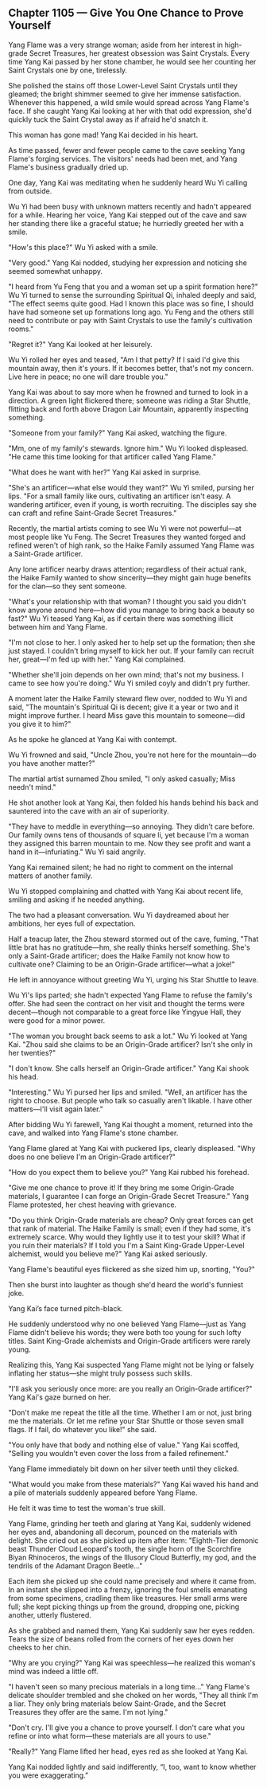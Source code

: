 ## Chapter 1105 — Give You One Chance to Prove Yourself

Yang Flame was a very strange woman; aside from her interest in high-grade Secret Treasures, her greatest obsession was Saint Crystals. Every time Yang Kai passed by her stone chamber, he would see her counting her Saint Crystals one by one, tirelessly.

She polished the stains off those Lower-Level Saint Crystals until they gleamed; the bright shimmer seemed to give her immense satisfaction. Whenever this happened, a wild smile would spread across Yang Flame's face. If she caught Yang Kai looking at her with that odd expression, she'd quickly tuck the Saint Crystal away as if afraid he'd snatch it.

This woman has gone mad! Yang Kai decided in his heart.

As time passed, fewer and fewer people came to the cave seeking Yang Flame's forging services. The visitors' needs had been met, and Yang Flame's business gradually dried up.

One day, Yang Kai was meditating when he suddenly heard Wu Yi calling from outside.

Wu Yi had been busy with unknown matters recently and hadn't appeared for a while. Hearing her voice, Yang Kai stepped out of the cave and saw her standing there like a graceful statue; he hurriedly greeted her with a smile.

"How's this place?" Wu Yi asked with a smile.

"Very good." Yang Kai nodded, studying her expression and noticing she seemed somewhat unhappy.

"I heard from Yu Feng that you and a woman set up a spirit formation here?" Wu Yi turned to sense the surrounding Spiritual Qi, inhaled deeply and said, "The effect seems quite good. Had I known this place was so fine, I should have had someone set up formations long ago. Yu Feng and the others still need to contribute or pay with Saint Crystals to use the family's cultivation rooms."

"Regret it?" Yang Kai looked at her leisurely.

Wu Yi rolled her eyes and teased, "Am I that petty? If I said I'd give this mountain away, then it's yours. If it becomes better, that's not my concern. Live here in peace; no one will dare trouble you."

Yang Kai was about to say more when he frowned and turned to look in a direction. A green light flickered there; someone was riding a Star Shuttle, flitting back and forth above Dragon Lair Mountain, apparently inspecting something.

"Someone from your family?" Yang Kai asked, watching the figure.

"Mm, one of my family's stewards. Ignore him." Wu Yi looked displeased. "He came this time looking for that artificer called Yang Flame."

"What does he want with her?" Yang Kai asked in surprise.

"She's an artificer—what else would they want?" Wu Yi smiled, pursing her lips. "For a small family like ours, cultivating an artificer isn't easy. A wandering artificer, even if young, is worth recruiting. The disciples say she can craft and refine Saint-Grade Secret Treasures."

Recently, the martial artists coming to see Wu Yi were not powerful—at most people like Yu Feng. The Secret Treasures they wanted forged and refined weren't of high rank, so the Haike Family assumed Yang Flame was a Saint-Grade artificer.

Any lone artificer nearby draws attention; regardless of their actual rank, the Haike Family wanted to show sincerity—they might gain huge benefits for the clan—so they sent someone.

"What's your relationship with that woman? I thought you said you didn't know anyone around here—how did you manage to bring back a beauty so fast?" Wu Yi teased Yang Kai, as if certain there was something illicit between him and Yang Flame.

"I'm not close to her. I only asked her to help set up the formation; then she just stayed. I couldn't bring myself to kick her out. If your family can recruit her, great—I'm fed up with her." Yang Kai complained.

"Whether she'll join depends on her own mind; that's not my business. I came to see how you're doing." Wu Yi smiled coyly and didn't pry further.

A moment later the Haike Family steward flew over, nodded to Wu Yi and said, "The mountain's Spiritual Qi is decent; give it a year or two and it might improve further. I heard Miss gave this mountain to someone—did you give it to him?"

As he spoke he glanced at Yang Kai with contempt.

Wu Yi frowned and said, "Uncle Zhou, you're not here for the mountain—do you have another matter?"

The martial artist surnamed Zhou smiled, "I only asked casually; Miss needn't mind."

He shot another look at Yang Kai, then folded his hands behind his back and sauntered into the cave with an air of superiority.

"They have to meddle in everything—so annoying. They didn’t care before. Our family owns tens of thousands of square li, yet because I'm a woman they assigned this barren mountain to me. Now they see profit and want a hand in it—infuriating." Wu Yi said angrily.

Yang Kai remained silent; he had no right to comment on the internal matters of another family.

Wu Yi stopped complaining and chatted with Yang Kai about recent life, smiling and asking if he needed anything.

The two had a pleasant conversation. Wu Yi daydreamed about her ambitions, her eyes full of expectation.

Half a teacup later, the Zhou steward stormed out of the cave, fuming, "That little brat has no gratitude—hm, she really thinks herself something. She's only a Saint-Grade artificer; does the Haike Family not know how to cultivate one? Claiming to be an Origin-Grade artificer—what a joke!"

He left in annoyance without greeting Wu Yi, urging his Star Shuttle to leave.

Wu Yi's lips parted; she hadn't expected Yang Flame to refuse the family's offer. She had seen the contract on her visit and thought the terms were decent—though not comparable to a great force like Yingyue Hall, they were good for a minor power.

"The woman you brought back seems to ask a lot." Wu Yi looked at Yang Kai. "Zhou said she claims to be an Origin-Grade artificer? Isn't she only in her twenties?"

"I don't know. She calls herself an Origin-Grade artificer." Yang Kai shook his head.

"Interesting." Wu Yi pursed her lips and smiled. "Well, an artificer has the right to choose. But people who talk so casually aren't likable. I have other matters—I'll visit again later."

After bidding Wu Yi farewell, Yang Kai thought a moment, returned into the cave, and walked into Yang Flame's stone chamber.

Yang Flame glared at Yang Kai with puckered lips, clearly displeased. "Why does no one believe I'm an Origin-Grade artificer?"

"How do you expect them to believe you?" Yang Kai rubbed his forehead.

"Give me one chance to prove it! If they bring me some Origin-Grade materials, I guarantee I can forge an Origin-Grade Secret Treasure." Yang Flame protested, her chest heaving with grievance.

"Do you think Origin-Grade materials are cheap? Only great forces can get that rank of material. The Haike Family is small; even if they had some, it's extremely scarce. Why would they lightly use it to test your skill? What if you ruin their materials? If I told you I'm a Saint King-Grade Upper-Level alchemist, would you believe me?" Yang Kai asked seriously.

Yang Flame's beautiful eyes flickered as she sized him up, snorting, "You?"

Then she burst into laughter as though she'd heard the world's funniest joke.

Yang Kai’s face turned pitch-black.

He suddenly understood why no one believed Yang Flame—just as Yang Flame didn't believe his words; they were both too young for such lofty titles. Saint King-Grade alchemists and Origin-Grade artificers were rarely young.

Realizing this, Yang Kai suspected Yang Flame might not be lying or falsely inflating her status—she might truly possess such skills.

"I'll ask you seriously once more: are you really an Origin-Grade artificer?" Yang Kai's gaze burned on her.

"Don't make me repeat the title all the time. Whether I am or not, just bring me the materials. Or let me refine your Star Shuttle or those seven small flags. If I fail, do whatever you like!" she said.

"You only have that body and nothing else of value." Yang Kai scoffed, "Selling you wouldn't even cover the loss from a failed refinement."

Yang Flame immediately bit down on her silver teeth until they clicked.

"What would you make from these materials?" Yang Kai waved his hand and a pile of materials suddenly appeared before Yang Flame.

He felt it was time to test the woman's true skill.

Yang Flame, grinding her teeth and glaring at Yang Kai, suddenly widened her eyes and, abandoning all decorum, pounced on the materials with delight. She cried out as she picked up item after item: "Eighth-Tier demonic beast Thunder Cloud Leopard's tooth, the single horn of the Scorchfire Biyan Rhinoceros, the wings of the Illusory Cloud Butterfly, my god, and the tendrils of the Adamant Dragon Beetle..."

Each item she picked up she could name precisely and where it came from. In an instant she slipped into a frenzy, ignoring the foul smells emanating from some specimens, cradling them like treasures. Her small arms were full; she kept picking things up from the ground, dropping one, picking another, utterly flustered.

As she grabbed and named them, Yang Kai suddenly saw her eyes redden. Tears the size of beans rolled from the corners of her eyes down her cheeks to her chin.

"Why are you crying?" Yang Kai was speechless—he realized this woman's mind was indeed a little off.

"I haven't seen so many precious materials in a long time..." Yang Flame's delicate shoulder trembled and she choked on her words, "They all think I'm a liar. They only bring materials below Saint-Grade, and the Secret Treasures they offer are the same. I'm not lying."

"Don't cry. I'll give you a chance to prove yourself. I don't care what you refine or into what form—these materials are all yours to use."

"Really?" Yang Flame lifted her head, eyes red as she looked at Yang Kai.

Yang Kai nodded lightly and said indifferently, “I, too, want to know whether you were exaggerating.”